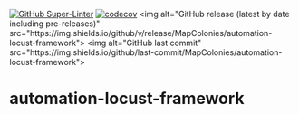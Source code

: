 [![GitHub Super-Linter](https://github.com/MapColonies/automation-locust-framework/workflows/Lint%20Code%20Base/badge.svg)](https://github.com/marketplace/actions/super-linter)
[![codecov](https://codecov.io/gh/MapColonies/automation-locust-framework/branch/master/graph/badge.svg)]([https://codecov.io/gh/locustio/locust](https://github.com/MapColonies/automation-locust-framework))
<img alt="GitHub release (latest by date including pre-releases)" src="https://img.shields.io/github/v/release/MapColonies/automation-locust-framework">
<img alt="GitHub last commit" src="https://img.shields.io/github/last-commit/MapColonies/automation-locust-framework">

# automation-locust-framework

